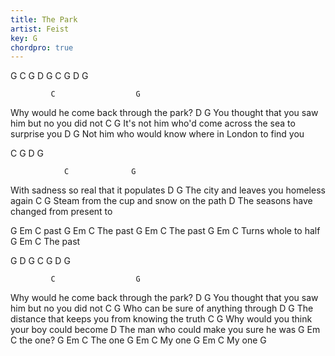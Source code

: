 ```yaml
---
title: The Park
artist: Feist
key: G
chordpro: true
---
```

G C G D G C G D G

             C                  G
Why would he come back through the park?
                     D                   G
You thought that you saw him but no you did not
                   C                      G
It's not him who'd come across the sea to surprise you
                  D                    G
Not him who would know where in London to find you

C G D G

                C              G
With sadness so real that it populates
             D                 G
The city and leaves you homeless again
               C                G
Steam from the cup and snow on the path
                 D
The seasons have changed from present to

G Em C
past
    G Em C
The past
    G Em C
The past
      G Em C
Turns whole to half
    G Em C
The past

G D G C G D G

             C                  G
Why would he come back through the park?
                     D                   G
You thought that you saw him but no you did not
           C             G
Who can be sure of anything through
                  D                       G
The distance that keeps you from knowing the truth
              C                 G
Why would you think your boy could become
                  D
The man who could make you sure he was
    G Em C
the one?
    G Em C
The one
   G Em C
My one
   G Em C
My one
G


